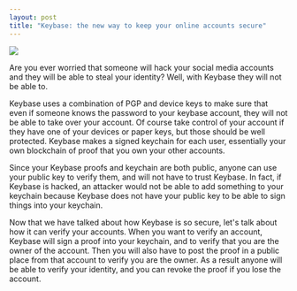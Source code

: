 ```yaml
---
layout: post
title: "Keybase: the new way to keep your online accounts secure"
---
```


![](/img/Screenshot_2020-03-09_18-22-04.png)

Are you ever worried that someone will hack your social media accounts
and they will be able to steal your identity? Well, with Keybase they
will not be able to.

Keybase uses a combination of PGP and device keys to make sure that even
if someone knows the password to your keybase account, they will not be
able to take over your account. Of course take control of your account
if they have one of your devices or paper keys, but those should be well
protected. Keybase makes a signed keychain for each user, essentially
your own blockchain of proof that you own your other accounts.

Since your Keybase proofs and keychain are both public, anyone can use your
public key to verify them, and will not have to trust Keybase. In fact, if
Keybase is hacked, an attacker would not be able to add something to your
keychain because Keybase does not have your public key to be able to sign
things into your keychain.

Now that we have talked about how Keybase is so secure, let's talk about
how it can verify your accounts. When you want to verify an account,
Keybase will sign a proof into your keychain, and to verify that you
are the owner of the account. Then you will also have to post the proof in a
public place from that account to verify you are the owner. As a result
anyone will be able to verify your identity, and you can revoke the proof
if you lose the account.



